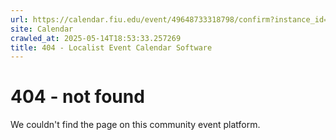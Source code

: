 ```yaml
---
url: https://calendar.fiu.edu/event/49648733318798/confirm?instance_id=49648733319823&return=https%3A%2F%2Fcalendar.fiu.edu%2Fcalendar%3Fevent_types%255B%255D%3D37290279036119
site: Calendar
crawled_at: 2025-05-14T18:53:33.257269
title: 404 - Localist Event Calendar Software
---
```


# 404 - not found
We couldn't find the page on this community event platform.
